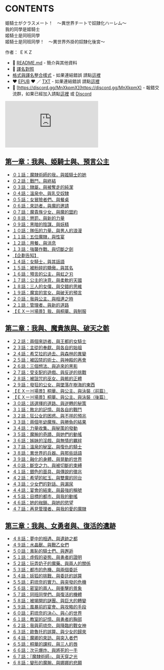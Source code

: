 # CONTENTS

姫騎士がクラスメート！　〜異世界チートで奴隷化ハーレム〜  
我的同學是姬騎士  
姬騎士是同班同學  
姬騎士是同班同學！　〜異世界外掛的奴隸化後宮〜  

作者： ＥＫＺ  



- :closed_book: [README.md](README.md) - 簡介與其他資料
- :pencil: [譯名對照](%E8%AD%AF%E5%90%8D%E5%B0%8D%E7%85%A7.md)
- [格式與譯名整合樣式](https://github.com/bluelovers/node-novel/blob/master/lib/locales/%E5%A7%AB%E9%A8%8E%E5%A3%AB%E3%81%8C%E3%82%AF%E3%83%A9%E3%82%B9%E3%83%A1%E3%83%BC%E3%83%88%EF%BC%81%E3%80%80%E3%80%9C%E7%95%B0%E4%B8%96%E7%95%8C%E3%83%81%E3%83%BC%E3%83%88%E3%81%A7%E5%A5%B4%E9%9A%B7%E5%8C%96%E3%83%8F%E3%83%BC%E3%83%AC%E3%83%A0%E3%80%9C.ts) - 如果連結錯誤 請點[這裡](https://github.com/bluelovers/node-novel/blob/master/lib/locales/)
-  :heart: [EPUB](https://gitlab.com/demonovel/epub-txt/blob/master/cm/%E6%88%91%E7%9A%84%E5%90%8C%E5%AD%B8%E6%98%AF%E5%A7%AC%E9%A8%8E%E5%A3%AB.epub) :heart:  ／ [TXT](https://gitlab.com/demonovel/epub-txt/blob/master/cm/out/%E6%88%91%E7%9A%84%E5%90%8C%E5%AD%B8%E6%98%AF%E5%A7%AC%E9%A8%8E%E5%A3%AB.out.txt) - 如果連結錯誤 請點[這裡](https://gitlab.com/demonovel/epub-txt/blob/master/cm/cm)
- :mega: [https://discord.gg/MnXkpmX](https://discord.gg/MnXkpmX) - 報錯交流群，如果已經加入請點[這裡](https://discordapp.com/channels/467794087769014273/467794088285175809) 或 [Discord](https://discordapp.com/channels/@me)


![導航目錄](https://chart.apis.google.com/chart?cht=qr&chs=150x150&chl=https://gitlab.com/novel-group/txt-source/blob/master/cm/姫騎士がクラスメート！　〜異世界チートで奴隷化ハーレム〜/導航目錄.md "導航目錄")




## [第一章：我與、姫騎士與、預言公主](00010_%E7%AC%AC%E4%B8%80%E7%AB%A0%EF%BC%9A%E6%88%91%E8%88%87%E3%80%81%E5%A7%AB%E9%A8%8E%E5%A3%AB%E8%88%87%E3%80%81%E9%A0%90%E8%A8%80%E5%85%AC%E4%B8%BB)

- [０１話：魔隸術師的我，與姬騎士的她](00010_%E7%AC%AC%E4%B8%80%E7%AB%A0%EF%BC%9A%E6%88%91%E8%88%87%E3%80%81%E5%A7%AB%E9%A8%8E%E5%A3%AB%E8%88%87%E3%80%81%E9%A0%90%E8%A8%80%E5%85%AC%E4%B8%BB/00010_%EF%BC%90%EF%BC%91%E8%A9%B1%EF%BC%9A%E9%AD%94%E9%9A%B8%E8%A1%93%E5%B8%AB%E7%9A%84%E6%88%91%EF%BC%8C%E8%88%87%E5%A7%AC%E9%A8%8E%E5%A3%AB%E7%9A%84%E5%A5%B9.txt)
- [０２話：戰鬥，與終結](00010_%E7%AC%AC%E4%B8%80%E7%AB%A0%EF%BC%9A%E6%88%91%E8%88%87%E3%80%81%E5%A7%AB%E9%A8%8E%E5%A3%AB%E8%88%87%E3%80%81%E9%A0%90%E8%A8%80%E5%85%AC%E4%B8%BB/00020_%EF%BC%90%EF%BC%92%E8%A9%B1%EF%BC%9A%E6%88%B0%E9%AC%A5%EF%BC%8C%E8%88%87%E7%B5%82%E7%B5%90.txt)
- [０３話：隸屬，與被奪走的純潔](00010_%E7%AC%AC%E4%B8%80%E7%AB%A0%EF%BC%9A%E6%88%91%E8%88%87%E3%80%81%E5%A7%AB%E9%A8%8E%E5%A3%AB%E8%88%87%E3%80%81%E9%A0%90%E8%A8%80%E5%85%AC%E4%B8%BB/00030_%EF%BC%90%EF%BC%93%E8%A9%B1%EF%BC%9A%E9%9A%B8%E5%B1%AC%EF%BC%8C%E8%88%87%E8%A2%AB%E5%A5%AA%E8%B5%B0%E7%9A%84%E7%B4%94%E6%BD%94.txt)
- [０４話：溫泉中、與乳交奴隸](00010_%E7%AC%AC%E4%B8%80%E7%AB%A0%EF%BC%9A%E6%88%91%E8%88%87%E3%80%81%E5%A7%AB%E9%A8%8E%E5%A3%AB%E8%88%87%E3%80%81%E9%A0%90%E8%A8%80%E5%85%AC%E4%B8%BB/00040_%EF%BC%90%EF%BC%94%E8%A9%B1%EF%BC%9A%E6%BA%AB%E6%B3%89%E4%B8%AD%E3%80%81%E8%88%87%E4%B9%B3%E4%BA%A4%E5%A5%B4%E9%9A%B8.txt)
- [０５話：女冒險者們、與餐桌](00010_%E7%AC%AC%E4%B8%80%E7%AB%A0%EF%BC%9A%E6%88%91%E8%88%87%E3%80%81%E5%A7%AB%E9%A8%8E%E5%A3%AB%E8%88%87%E3%80%81%E9%A0%90%E8%A8%80%E5%85%AC%E4%B8%BB/00050_%EF%BC%90%EF%BC%95%E8%A9%B1%EF%BC%9A%E5%A5%B3%E5%86%92%E9%9A%AA%E8%80%85%E5%80%91%E3%80%81%E8%88%87%E9%A4%90%E6%A1%8C.txt)
- [０６話：來訪者，與魔的邀請](00010_%E7%AC%AC%E4%B8%80%E7%AB%A0%EF%BC%9A%E6%88%91%E8%88%87%E3%80%81%E5%A7%AB%E9%A8%8E%E5%A3%AB%E8%88%87%E3%80%81%E9%A0%90%E8%A8%80%E5%85%AC%E4%B8%BB/00060_%EF%BC%90%EF%BC%96%E8%A9%B1%EF%BC%9A%E4%BE%86%E8%A8%AA%E8%80%85%EF%BC%8C%E8%88%87%E9%AD%94%E7%9A%84%E9%82%80%E8%AB%8B.txt)
- [０７話：魔貴族少女、與魔的盟約](00010_%E7%AC%AC%E4%B8%80%E7%AB%A0%EF%BC%9A%E6%88%91%E8%88%87%E3%80%81%E5%A7%AB%E9%A8%8E%E5%A3%AB%E8%88%87%E3%80%81%E9%A0%90%E8%A8%80%E5%85%AC%E4%B8%BB/00070_%EF%BC%90%EF%BC%97%E8%A9%B1%EF%BC%9A%E9%AD%94%E8%B2%B4%E6%97%8F%E5%B0%91%E5%A5%B3%E3%80%81%E8%88%87%E9%AD%94%E7%9A%84%E7%9B%9F%E7%B4%84.txt)
- [０８話：懲罰，與新的力量](00010_%E7%AC%AC%E4%B8%80%E7%AB%A0%EF%BC%9A%E6%88%91%E8%88%87%E3%80%81%E5%A7%AB%E9%A8%8E%E5%A3%AB%E8%88%87%E3%80%81%E9%A0%90%E8%A8%80%E5%85%AC%E4%B8%BB/00080_%EF%BC%90%EF%BC%98%E8%A9%B1%EF%BC%9A%E6%87%B2%E7%BD%B0%EF%BC%8C%E8%88%87%E6%96%B0%E7%9A%84%E5%8A%9B%E9%87%8F.txt)
- [０９話：黑暗的陰謀、與妖精](00010_%E7%AC%AC%E4%B8%80%E7%AB%A0%EF%BC%9A%E6%88%91%E8%88%87%E3%80%81%E5%A7%AB%E9%A8%8E%E5%A3%AB%E8%88%87%E3%80%81%E9%A0%90%E8%A8%80%E5%85%AC%E4%B8%BB/00090_%EF%BC%90%EF%BC%99%E8%A9%B1%EF%BC%9A%E9%BB%91%E6%9A%97%E7%9A%84%E9%99%B0%E8%AC%80%E3%80%81%E8%88%87%E5%A6%96%E7%B2%BE.txt)
- [１０話：隊伍的力量、與男人的浪漫](00010_%E7%AC%AC%E4%B8%80%E7%AB%A0%EF%BC%9A%E6%88%91%E8%88%87%E3%80%81%E5%A7%AB%E9%A8%8E%E5%A3%AB%E8%88%87%E3%80%81%E9%A0%90%E8%A8%80%E5%85%AC%E4%B8%BB/00100_%EF%BC%91%EF%BC%90%E8%A9%B1%EF%BC%9A%E9%9A%8A%E4%BC%8D%E7%9A%84%E5%8A%9B%E9%87%8F%E3%80%81%E8%88%87%E7%94%B7%E4%BA%BA%E7%9A%84%E6%B5%AA%E6%BC%AB.txt)
- [１１話：五位魔隸，與性宴](00010_%E7%AC%AC%E4%B8%80%E7%AB%A0%EF%BC%9A%E6%88%91%E8%88%87%E3%80%81%E5%A7%AB%E9%A8%8E%E5%A3%AB%E8%88%87%E3%80%81%E9%A0%90%E8%A8%80%E5%85%AC%E4%B8%BB/00110_%EF%BC%91%EF%BC%91%E8%A9%B1%EF%BC%9A%E4%BA%94%E4%BD%8D%E9%AD%94%E9%9A%B8%EF%BC%8C%E8%88%87%E6%80%A7%E5%AE%B4.txt)
- [１２話：用餐、與消息](00010_%E7%AC%AC%E4%B8%80%E7%AB%A0%EF%BC%9A%E6%88%91%E8%88%87%E3%80%81%E5%A7%AB%E9%A8%8E%E5%A3%AB%E8%88%87%E3%80%81%E9%A0%90%E8%A8%80%E5%85%AC%E4%B8%BB/00120_%EF%BC%91%EF%BC%92%E8%A9%B1%EF%BC%9A%E7%94%A8%E9%A4%90%E3%80%81%E8%88%87%E6%B6%88%E6%81%AF.txt)
- [１３話：強襲作戰、與切斷之劍](00010_%E7%AC%AC%E4%B8%80%E7%AB%A0%EF%BC%9A%E6%88%91%E8%88%87%E3%80%81%E5%A7%AB%E9%A8%8E%E5%A3%AB%E8%88%87%E3%80%81%E9%A0%90%E8%A8%80%E5%85%AC%E4%B8%BB/00130_%EF%BC%91%EF%BC%93%E8%A9%B1%EF%BC%9A%E5%BC%B7%E8%A5%B2%E4%BD%9C%E6%88%B0%E3%80%81%E8%88%87%E5%88%87%E6%96%B7%E4%B9%8B%E5%8A%8D.txt)
- [【企劃告知】](00010_%E7%AC%AC%E4%B8%80%E7%AB%A0%EF%BC%9A%E6%88%91%E8%88%87%E3%80%81%E5%A7%AB%E9%A8%8E%E5%A3%AB%E8%88%87%E3%80%81%E9%A0%90%E8%A8%80%E5%85%AC%E4%B8%BB/00140_%E3%80%90%E4%BC%81%E5%8A%83%E5%91%8A%E7%9F%A5%E3%80%91.txt)
- [１４話：女騎士，與其話語](00010_%E7%AC%AC%E4%B8%80%E7%AB%A0%EF%BC%9A%E6%88%91%E8%88%87%E3%80%81%E5%A7%AB%E9%A8%8E%E5%A3%AB%E8%88%87%E3%80%81%E9%A0%90%E8%A8%80%E5%85%AC%E4%B8%BB/00150_%EF%BC%91%EF%BC%94%E8%A9%B1%EF%BC%9A%E5%A5%B3%E9%A8%8E%E5%A3%AB%EF%BC%8C%E8%88%87%E5%85%B6%E8%A9%B1%E8%AA%9E.txt)
- [１５話：被粉碎的驕傲，與其名](00010_%E7%AC%AC%E4%B8%80%E7%AB%A0%EF%BC%9A%E6%88%91%E8%88%87%E3%80%81%E5%A7%AB%E9%A8%8E%E5%A3%AB%E8%88%87%E3%80%81%E9%A0%90%E8%A8%80%E5%85%AC%E4%B8%BB/00160_%EF%BC%91%EF%BC%95%E8%A9%B1%EF%BC%9A%E8%A2%AB%E7%B2%89%E7%A2%8E%E7%9A%84%E9%A9%95%E5%82%B2%EF%BC%8C%E8%88%87%E5%85%B6%E5%90%8D.txt)
- [１６話：預言的公主，與虹之刃](00010_%E7%AC%AC%E4%B8%80%E7%AB%A0%EF%BC%9A%E6%88%91%E8%88%87%E3%80%81%E5%A7%AB%E9%A8%8E%E5%A3%AB%E8%88%87%E3%80%81%E9%A0%90%E8%A8%80%E5%85%AC%E4%B8%BB/00170_%EF%BC%91%EF%BC%96%E8%A9%B1%EF%BC%9A%E9%A0%90%E8%A8%80%E7%9A%84%E5%85%AC%E4%B8%BB%EF%BC%8C%E8%88%87%E8%99%B9%E4%B9%8B%E5%88%83.txt)
- [１７話：公主的決意，與柔軟的天國](00010_%E7%AC%AC%E4%B8%80%E7%AB%A0%EF%BC%9A%E6%88%91%E8%88%87%E3%80%81%E5%A7%AB%E9%A8%8E%E5%A3%AB%E8%88%87%E3%80%81%E9%A0%90%E8%A8%80%E5%85%AC%E4%B8%BB/00180_%EF%BC%91%EF%BC%97%E8%A9%B1%EF%BC%9A%E5%85%AC%E4%B8%BB%E7%9A%84%E6%B1%BA%E6%84%8F%EF%BC%8C%E8%88%87%E6%9F%94%E8%BB%9F%E7%9A%84%E5%A4%A9%E5%9C%8B.txt)
- [１８話：三人的女僕、與交錯的思維](00010_%E7%AC%AC%E4%B8%80%E7%AB%A0%EF%BC%9A%E6%88%91%E8%88%87%E3%80%81%E5%A7%AB%E9%A8%8E%E5%A3%AB%E8%88%87%E3%80%81%E9%A0%90%E8%A8%80%E5%85%AC%E4%B8%BB/00190_%EF%BC%91%EF%BC%98%E8%A9%B1%EF%BC%9A%E4%B8%89%E4%BA%BA%E7%9A%84%E5%A5%B3%E5%83%95%E3%80%81%E8%88%87%E4%BA%A4%E9%8C%AF%E7%9A%84%E6%80%9D%E7%B6%AD.txt)
- [１９話：魔宮的宮女、與破天的預言](00010_%E7%AC%AC%E4%B8%80%E7%AB%A0%EF%BC%9A%E6%88%91%E8%88%87%E3%80%81%E5%A7%AB%E9%A8%8E%E5%A3%AB%E8%88%87%E3%80%81%E9%A0%90%E8%A8%80%E5%85%AC%E4%B8%BB/00200_%EF%BC%91%EF%BC%99%E8%A9%B1%EF%BC%9A%E9%AD%94%E5%AE%AE%E7%9A%84%E5%AE%AE%E5%A5%B3%E3%80%81%E8%88%87%E7%A0%B4%E5%A4%A9%E7%9A%84%E9%A0%90%E8%A8%80.txt)
- [２０話：我與公主、與相連之時](00010_%E7%AC%AC%E4%B8%80%E7%AB%A0%EF%BC%9A%E6%88%91%E8%88%87%E3%80%81%E5%A7%AB%E9%A8%8E%E5%A3%AB%E8%88%87%E3%80%81%E9%A0%90%E8%A8%80%E5%85%AC%E4%B8%BB/00210_%EF%BC%92%EF%BC%90%E8%A9%B1%EF%BC%9A%E6%88%91%E8%88%87%E5%85%AC%E4%B8%BB%E3%80%81%E8%88%87%E7%9B%B8%E9%80%A3%E4%B9%8B%E6%99%82.txt)
- [２１話：管理者、與新的道路](00010_%E7%AC%AC%E4%B8%80%E7%AB%A0%EF%BC%9A%E6%88%91%E8%88%87%E3%80%81%E5%A7%AB%E9%A8%8E%E5%A3%AB%E8%88%87%E3%80%81%E9%A0%90%E8%A8%80%E5%85%AC%E4%B8%BB/00220_%EF%BC%92%EF%BC%91%E8%A9%B1%EF%BC%9A%E7%AE%A1%E7%90%86%E8%80%85%E3%80%81%E8%88%87%E6%96%B0%E7%9A%84%E9%81%93%E8%B7%AF.txt)
- [【ＥＸーＨ場景】我、與桐華、與制服](00010_%E7%AC%AC%E4%B8%80%E7%AB%A0%EF%BC%9A%E6%88%91%E8%88%87%E3%80%81%E5%A7%AB%E9%A8%8E%E5%A3%AB%E8%88%87%E3%80%81%E9%A0%90%E8%A8%80%E5%85%AC%E4%B8%BB/00230_%E3%80%90%EF%BC%A5%EF%BC%B8%E3%83%BC%EF%BC%A8%E5%A0%B4%E6%99%AF%E3%80%91%E6%88%91%E3%80%81%E8%88%87%E6%A1%90%E8%8F%AF%E3%80%81%E8%88%87%E5%88%B6%E6%9C%8D.txt)


## [第二章：我與、魔貴族與、破天之骸](00020_%E7%AC%AC%E4%BA%8C%E7%AB%A0%EF%BC%9A%E6%88%91%E8%88%87%E3%80%81%E9%AD%94%E8%B2%B4%E6%97%8F%E8%88%87%E3%80%81%E7%A0%B4%E5%A4%A9%E4%B9%8B%E9%AA%B8)

- [２２話：兩個來訪者、與王都的女騎士](00020_%E7%AC%AC%E4%BA%8C%E7%AB%A0%EF%BC%9A%E6%88%91%E8%88%87%E3%80%81%E9%AD%94%E8%B2%B4%E6%97%8F%E8%88%87%E3%80%81%E7%A0%B4%E5%A4%A9%E4%B9%8B%E9%AA%B8/00240_%EF%BC%92%EF%BC%92%E8%A9%B1%EF%BC%9A%E5%85%A9%E5%80%8B%E4%BE%86%E8%A8%AA%E8%80%85%E3%80%81%E8%88%87%E7%8E%8B%E9%83%BD%E7%9A%84%E5%A5%B3%E9%A8%8E%E5%A3%AB.txt)
- [２３話：主從的奉獻、與各自的始祖](00020_%E7%AC%AC%E4%BA%8C%E7%AB%A0%EF%BC%9A%E6%88%91%E8%88%87%E3%80%81%E9%AD%94%E8%B2%B4%E6%97%8F%E8%88%87%E3%80%81%E7%A0%B4%E5%A4%A9%E4%B9%8B%E9%AA%B8/00250_%EF%BC%92%EF%BC%93%E8%A9%B1%EF%BC%9A%E4%B8%BB%E5%BE%9E%E7%9A%84%E5%A5%89%E7%8D%BB%E3%80%81%E8%88%87%E5%90%84%E8%87%AA%E7%9A%84%E5%A7%8B%E7%A5%96.txt)
- [２４話：希艾拉的過去、與森林的異變](00020_%E7%AC%AC%E4%BA%8C%E7%AB%A0%EF%BC%9A%E6%88%91%E8%88%87%E3%80%81%E9%AD%94%E8%B2%B4%E6%97%8F%E8%88%87%E3%80%81%E7%A0%B4%E5%A4%A9%E4%B9%8B%E9%AA%B8/00260_%EF%BC%92%EF%BC%94%E8%A9%B1%EF%BC%9A%E5%B8%8C%E8%89%BE%E6%8B%89%E7%9A%84%E9%81%8E%E5%8E%BB%E3%80%81%E8%88%87%E6%A3%AE%E6%9E%97%E7%9A%84%E7%95%B0%E8%AE%8A.txt)
- [２５話：被囚禁的術士、與神殿的再會](00020_%E7%AC%AC%E4%BA%8C%E7%AB%A0%EF%BC%9A%E6%88%91%E8%88%87%E3%80%81%E9%AD%94%E8%B2%B4%E6%97%8F%E8%88%87%E3%80%81%E7%A0%B4%E5%A4%A9%E4%B9%8B%E9%AA%B8/00270_%EF%BC%92%EF%BC%95%E8%A9%B1%EF%BC%9A%E8%A2%AB%E5%9B%9A%E7%A6%81%E7%9A%84%E8%A1%93%E5%A3%AB%E3%80%81%E8%88%87%E7%A5%9E%E6%AE%BF%E7%9A%84%E5%86%8D%E6%9C%83.txt)
- [２６話：三個想法、與追來的黑影](00020_%E7%AC%AC%E4%BA%8C%E7%AB%A0%EF%BC%9A%E6%88%91%E8%88%87%E3%80%81%E9%AD%94%E8%B2%B4%E6%97%8F%E8%88%87%E3%80%81%E7%A0%B4%E5%A4%A9%E4%B9%8B%E9%AA%B8/00280_%EF%BC%92%EF%BC%96%E8%A9%B1%EF%BC%9A%E4%B8%89%E5%80%8B%E6%83%B3%E6%B3%95%E3%80%81%E8%88%87%E8%BF%BD%E4%BE%86%E7%9A%84%E9%BB%91%E5%BD%B1.txt)
- [２７話：受支配的遊戲、與反逆的挑戰](00020_%E7%AC%AC%E4%BA%8C%E7%AB%A0%EF%BC%9A%E6%88%91%E8%88%87%E3%80%81%E9%AD%94%E8%B2%B4%E6%97%8F%E8%88%87%E3%80%81%E7%A0%B4%E5%A4%A9%E4%B9%8B%E9%AA%B8/00290_%EF%BC%92%EF%BC%97%E8%A9%B1%EF%BC%9A%E5%8F%97%E6%94%AF%E9%85%8D%E7%9A%84%E9%81%8A%E6%88%B2%E3%80%81%E8%88%87%E5%8F%8D%E9%80%86%E7%9A%84%E6%8C%91%E6%88%B0.txt)
- [２８話：被詛咒的巫女、與骸的正體](00020_%E7%AC%AC%E4%BA%8C%E7%AB%A0%EF%BC%9A%E6%88%91%E8%88%87%E3%80%81%E9%AD%94%E8%B2%B4%E6%97%8F%E8%88%87%E3%80%81%E7%A0%B4%E5%A4%A9%E4%B9%8B%E9%AA%B8/00300_%EF%BC%92%EF%BC%98%E8%A9%B1%EF%BC%9A%E8%A2%AB%E8%A9%9B%E5%92%92%E7%9A%84%E5%B7%AB%E5%A5%B3%E3%80%81%E8%88%87%E9%AA%B8%E7%9A%84%E6%AD%A3%E9%AB%94.txt)
- [２９話：發狂的公女、與墜落在樹海的東西](00020_%E7%AC%AC%E4%BA%8C%E7%AB%A0%EF%BC%9A%E6%88%91%E8%88%87%E3%80%81%E9%AD%94%E8%B2%B4%E6%97%8F%E8%88%87%E3%80%81%E7%A0%B4%E5%A4%A9%E4%B9%8B%E9%AA%B8/00310_%EF%BC%92%EF%BC%99%E8%A9%B1%EF%BC%9A%E7%99%BC%E7%8B%82%E7%9A%84%E5%85%AC%E5%A5%B3%E3%80%81%E8%88%87%E5%A2%9C%E8%90%BD%E5%9C%A8%E6%A8%B9%E6%B5%B7%E7%9A%84%E6%9D%B1%E8%A5%BF.txt)
- [【ＥＸーＨ場景】桐華、與公主、與泳裝（前篇）](00020_%E7%AC%AC%E4%BA%8C%E7%AB%A0%EF%BC%9A%E6%88%91%E8%88%87%E3%80%81%E9%AD%94%E8%B2%B4%E6%97%8F%E8%88%87%E3%80%81%E7%A0%B4%E5%A4%A9%E4%B9%8B%E9%AA%B8/00320_%E3%80%90%EF%BC%A5%EF%BC%B8%E3%83%BC%EF%BC%A8%E5%A0%B4%E6%99%AF%E3%80%91%E6%A1%90%E8%8F%AF%E3%80%81%E8%88%87%E5%85%AC%E4%B8%BB%E3%80%81%E8%88%87%E6%B3%B3%E8%A3%9D%EF%BC%88%E5%89%8D%E7%AF%87%EF%BC%89.txt)
- [【ＥＸーＨ場景】桐華、與公主、與泳裝（後篇）](00020_%E7%AC%AC%E4%BA%8C%E7%AB%A0%EF%BC%9A%E6%88%91%E8%88%87%E3%80%81%E9%AD%94%E8%B2%B4%E6%97%8F%E8%88%87%E3%80%81%E7%A0%B4%E5%A4%A9%E4%B9%8B%E9%AA%B8/00330_%E3%80%90%EF%BC%A5%EF%BC%B8%E3%83%BC%EF%BC%A8%E5%A0%B4%E6%99%AF%E3%80%91%E6%A1%90%E8%8F%AF%E3%80%81%E8%88%87%E5%85%AC%E4%B8%BB%E3%80%81%E8%88%87%E6%B3%B3%E8%A3%9D%EF%BC%88%E5%BE%8C%E7%AF%87%EF%BC%89.txt)
- [３０話：該選擇的道路、與逆轉的秘策](00020_%E7%AC%AC%E4%BA%8C%E7%AB%A0%EF%BC%9A%E6%88%91%E8%88%87%E3%80%81%E9%AD%94%E8%B2%B4%E6%97%8F%E8%88%87%E3%80%81%E7%A0%B4%E5%A4%A9%E4%B9%8B%E9%AA%B8/00340_%EF%BC%93%EF%BC%90%E8%A9%B1%EF%BC%9A%E8%A9%B2%E9%81%B8%E6%93%87%E7%9A%84%E9%81%93%E8%B7%AF%E3%80%81%E8%88%87%E9%80%86%E8%BD%89%E7%9A%84%E7%A7%98%E7%AD%96.txt)
- [３１話：敗北的記憶、與各自的戰鬥](00020_%E7%AC%AC%E4%BA%8C%E7%AB%A0%EF%BC%9A%E6%88%91%E8%88%87%E3%80%81%E9%AD%94%E8%B2%B4%E6%97%8F%E8%88%87%E3%80%81%E7%A0%B4%E5%A4%A9%E4%B9%8B%E9%AA%B8/00350_%EF%BC%93%EF%BC%91%E8%A9%B1%EF%BC%9A%E6%95%97%E5%8C%97%E7%9A%84%E8%A8%98%E6%86%B6%E3%80%81%E8%88%87%E5%90%84%E8%87%AA%E7%9A%84%E6%88%B0%E9%AC%A5.txt)
- [３２話：狂公女的困惑、與不祥的預兆](00020_%E7%AC%AC%E4%BA%8C%E7%AB%A0%EF%BC%9A%E6%88%91%E8%88%87%E3%80%81%E9%AD%94%E8%B2%B4%E6%97%8F%E8%88%87%E3%80%81%E7%A0%B4%E5%A4%A9%E4%B9%8B%E9%AA%B8/00360_%EF%BC%93%EF%BC%92%E8%A9%B1%EF%BC%9A%E7%8B%82%E5%85%AC%E5%A5%B3%E7%9A%84%E5%9B%B0%E6%83%91%E3%80%81%E8%88%87%E4%B8%8D%E7%A5%A5%E7%9A%84%E9%A0%90%E5%85%86.txt)
- [３３話：兩個年幼魔族、與勝負的結果](00020_%E7%AC%AC%E4%BA%8C%E7%AB%A0%EF%BC%9A%E6%88%91%E8%88%87%E3%80%81%E9%AD%94%E8%B2%B4%E6%97%8F%E8%88%87%E3%80%81%E7%A0%B4%E5%A4%A9%E4%B9%8B%E9%AA%B8/00370_%EF%BC%93%EF%BC%93%E8%A9%B1%EF%BC%9A%E5%85%A9%E5%80%8B%E5%B9%B4%E5%B9%BC%E9%AD%94%E6%97%8F%E3%80%81%E8%88%87%E5%8B%9D%E8%B2%A0%E7%9A%84%E7%B5%90%E6%9E%9C.txt)
- [３４話：力量收集、與秘策的發動](00020_%E7%AC%AC%E4%BA%8C%E7%AB%A0%EF%BC%9A%E6%88%91%E8%88%87%E3%80%81%E9%AD%94%E8%B2%B4%E6%97%8F%E8%88%87%E3%80%81%E7%A0%B4%E5%A4%A9%E4%B9%8B%E9%AA%B8/00380_%EF%BC%93%EF%BC%94%E8%A9%B1%EF%BC%9A%E5%8A%9B%E9%87%8F%E6%94%B6%E9%9B%86%E3%80%81%E8%88%87%E7%A7%98%E7%AD%96%E7%9A%84%E7%99%BC%E5%8B%95.txt)
- [３５話：魔腕的奇蹟、與她們的動搖](00020_%E7%AC%AC%E4%BA%8C%E7%AB%A0%EF%BC%9A%E6%88%91%E8%88%87%E3%80%81%E9%AD%94%E8%B2%B4%E6%97%8F%E8%88%87%E3%80%81%E7%A0%B4%E5%A4%A9%E4%B9%8B%E9%AA%B8/00390_%EF%BC%93%EF%BC%95%E8%A9%B1%EF%BC%9A%E9%AD%94%E8%85%95%E7%9A%84%E5%A5%87%E8%B9%9F%E3%80%81%E8%88%87%E5%A5%B9%E5%80%91%E7%9A%84%E5%8B%95%E6%90%96.txt)
- [３６話：姊妹的淫戲、與無情的羈絆](00020_%E7%AC%AC%E4%BA%8C%E7%AB%A0%EF%BC%9A%E6%88%91%E8%88%87%E3%80%81%E9%AD%94%E8%B2%B4%E6%97%8F%E8%88%87%E3%80%81%E7%A0%B4%E5%A4%A9%E4%B9%8B%E9%AA%B8/00400_%EF%BC%93%EF%BC%96%E8%A9%B1%EF%BC%9A%E5%A7%8A%E5%A6%B9%E7%9A%84%E6%B7%AB%E6%88%B2%E3%80%81%E8%88%87%E7%84%A1%E6%83%85%E7%9A%84%E7%BE%88%E7%B5%86.txt)
- [３７話：溫泉的秘室、與復仇的騎士](00020_%E7%AC%AC%E4%BA%8C%E7%AB%A0%EF%BC%9A%E6%88%91%E8%88%87%E3%80%81%E9%AD%94%E8%B2%B4%E6%97%8F%E8%88%87%E3%80%81%E7%A0%B4%E5%A4%A9%E4%B9%8B%E9%AA%B8/00410_%EF%BC%93%EF%BC%97%E8%A9%B1%EF%BC%9A%E6%BA%AB%E6%B3%89%E7%9A%84%E7%A7%98%E5%AE%A4%E3%80%81%E8%88%87%E5%BE%A9%E4%BB%87%E7%9A%84%E9%A8%8E%E5%A3%AB.txt)
- [３８話：異世界的兵器、與那些話語](00020_%E7%AC%AC%E4%BA%8C%E7%AB%A0%EF%BC%9A%E6%88%91%E8%88%87%E3%80%81%E9%AD%94%E8%B2%B4%E6%97%8F%E8%88%87%E3%80%81%E7%A0%B4%E5%A4%A9%E4%B9%8B%E9%AA%B8/00420_%EF%BC%93%EF%BC%98%E8%A9%B1%EF%BC%9A%E7%95%B0%E4%B8%96%E7%95%8C%E7%9A%84%E5%85%B5%E5%99%A8%E3%80%81%E8%88%87%E9%82%A3%E4%BA%9B%E8%A9%B1%E8%AA%9E.txt)
- [３９話：融化的身體、與晃動的世界](00020_%E7%AC%AC%E4%BA%8C%E7%AB%A0%EF%BC%9A%E6%88%91%E8%88%87%E3%80%81%E9%AD%94%E8%B2%B4%E6%97%8F%E8%88%87%E3%80%81%E7%A0%B4%E5%A4%A9%E4%B9%8B%E9%AA%B8/00430_%EF%BC%93%EF%BC%99%E8%A9%B1%EF%BC%9A%E8%9E%8D%E5%8C%96%E7%9A%84%E8%BA%AB%E9%AB%94%E3%80%81%E8%88%87%E6%99%83%E5%8B%95%E7%9A%84%E4%B8%96%E7%95%8C.txt)
- [４０話：斷空之力、與被切斷的束縛](00020_%E7%AC%AC%E4%BA%8C%E7%AB%A0%EF%BC%9A%E6%88%91%E8%88%87%E3%80%81%E9%AD%94%E8%B2%B4%E6%97%8F%E8%88%87%E3%80%81%E7%A0%B4%E5%A4%A9%E4%B9%8B%E9%AA%B8/00440_%EF%BC%94%EF%BC%90%E8%A9%B1%EF%BC%9A%E6%96%B7%E7%A9%BA%E4%B9%8B%E5%8A%9B%E3%80%81%E8%88%87%E8%A2%AB%E5%88%87%E6%96%B7%E7%9A%84%E6%9D%9F%E7%B8%9B.txt)
- [４１話：銀色的面具、與傳說的徵兆](00020_%E7%AC%AC%E4%BA%8C%E7%AB%A0%EF%BC%9A%E6%88%91%E8%88%87%E3%80%81%E9%AD%94%E8%B2%B4%E6%97%8F%E8%88%87%E3%80%81%E7%A0%B4%E5%A4%A9%E4%B9%8B%E9%AA%B8/00450_%EF%BC%94%EF%BC%91%E8%A9%B1%EF%BC%9A%E9%8A%80%E8%89%B2%E7%9A%84%E9%9D%A2%E5%85%B7%E3%80%81%E8%88%87%E5%82%B3%E8%AA%AA%E7%9A%84%E5%BE%B5%E5%85%86.txt)
- [４２話：希望的紅玉、與雙魔的同台](00020_%E7%AC%AC%E4%BA%8C%E7%AB%A0%EF%BC%9A%E6%88%91%E8%88%87%E3%80%81%E9%AD%94%E8%B2%B4%E6%97%8F%E8%88%87%E3%80%81%E7%A0%B4%E5%A4%A9%E4%B9%8B%E9%AA%B8/00460_%EF%BC%94%EF%BC%92%E8%A9%B1%EF%BC%9A%E5%B8%8C%E6%9C%9B%E7%9A%84%E7%B4%85%E7%8E%89%E3%80%81%E8%88%87%E9%9B%99%E9%AD%94%E7%9A%84%E5%90%8C%E5%8F%B0.txt)
- [４３話：少女們的對話、與漏尿](00020_%E7%AC%AC%E4%BA%8C%E7%AB%A0%EF%BC%9A%E6%88%91%E8%88%87%E3%80%81%E9%AD%94%E8%B2%B4%E6%97%8F%E8%88%87%E3%80%81%E7%A0%B4%E5%A4%A9%E4%B9%8B%E9%AA%B8/00470_%EF%BC%94%EF%BC%93%E8%A9%B1%EF%BC%9A%E5%B0%91%E5%A5%B3%E5%80%91%E7%9A%84%E5%B0%8D%E8%A9%B1%E3%80%81%E8%88%87%E6%BC%8F%E5%B0%BF.txt)
- [４４話：宴會的結束、與最強的稱號](00020_%E7%AC%AC%E4%BA%8C%E7%AB%A0%EF%BC%9A%E6%88%91%E8%88%87%E3%80%81%E9%AD%94%E8%B2%B4%E6%97%8F%E8%88%87%E3%80%81%E7%A0%B4%E5%A4%A9%E4%B9%8B%E9%AA%B8/00480_%EF%BC%94%EF%BC%94%E8%A9%B1%EF%BC%9A%E5%AE%B4%E6%9C%83%E7%9A%84%E7%B5%90%E6%9D%9F%E3%80%81%E8%88%87%E6%9C%80%E5%BC%B7%E7%9A%84%E7%A8%B1%E8%99%9F.txt)
- [４５話：目標的都市、與我的動搖](00020_%E7%AC%AC%E4%BA%8C%E7%AB%A0%EF%BC%9A%E6%88%91%E8%88%87%E3%80%81%E9%AD%94%E8%B2%B4%E6%97%8F%E8%88%87%E3%80%81%E7%A0%B4%E5%A4%A9%E4%B9%8B%E9%AA%B8/00490_%EF%BC%94%EF%BC%95%E8%A9%B1%EF%BC%9A%E7%9B%AE%E6%A8%99%E7%9A%84%E9%83%BD%E5%B8%82%E3%80%81%E8%88%87%E6%88%91%E7%9A%84%E5%8B%95%E6%90%96.txt)
- [４６話：她的枷鎖、與她的慾望](00020_%E7%AC%AC%E4%BA%8C%E7%AB%A0%EF%BC%9A%E6%88%91%E8%88%87%E3%80%81%E9%AD%94%E8%B2%B4%E6%97%8F%E8%88%87%E3%80%81%E7%A0%B4%E5%A4%A9%E4%B9%8B%E9%AA%B8/00500_%EF%BC%94%EF%BC%96%E8%A9%B1%EF%BC%9A%E5%A5%B9%E7%9A%84%E6%9E%B7%E9%8E%96%E3%80%81%E8%88%87%E5%A5%B9%E7%9A%84%E6%85%BE%E6%9C%9B.txt)
- [４７話：再見管理者、與我的愛的魔隸](00020_%E7%AC%AC%E4%BA%8C%E7%AB%A0%EF%BC%9A%E6%88%91%E8%88%87%E3%80%81%E9%AD%94%E8%B2%B4%E6%97%8F%E8%88%87%E3%80%81%E7%A0%B4%E5%A4%A9%E4%B9%8B%E9%AA%B8/00510_%EF%BC%94%EF%BC%97%E8%A9%B1%EF%BC%9A%E5%86%8D%E8%A6%8B%E7%AE%A1%E7%90%86%E8%80%85%E3%80%81%E8%88%87%E6%88%91%E7%9A%84%E6%84%9B%E7%9A%84%E9%AD%94%E9%9A%B8.txt)


## [第三章：我與、女勇者與、復活的遺跡](00040_%E7%AC%AC%E4%B8%89%E7%AB%A0%EF%BC%9A%E6%88%91%E8%88%87%E3%80%81%E5%A5%B3%E5%8B%87%E8%80%85%E8%88%87%E3%80%81%E5%BE%A9%E6%B4%BB%E7%9A%84%E9%81%BA%E8%B7%A1)

- [４８話：夢中的相遇、與遺跡之都](00040_%E7%AC%AC%E4%B8%89%E7%AB%A0%EF%BC%9A%E6%88%91%E8%88%87%E3%80%81%E5%A5%B3%E5%8B%87%E8%80%85%E8%88%87%E3%80%81%E5%BE%A9%E6%B4%BB%E7%9A%84%E9%81%BA%E8%B7%A1/00530_%EF%BC%94%EF%BC%98%E8%A9%B1%EF%BC%9A%E5%A4%A2%E4%B8%AD%E7%9A%84%E7%9B%B8%E9%81%87%E3%80%81%E8%88%87%E9%81%BA%E8%B7%A1%E4%B9%8B%E9%83%BD.txt)
- [４９話：水晶獸、與戰乙女們](00040_%E7%AC%AC%E4%B8%89%E7%AB%A0%EF%BC%9A%E6%88%91%E8%88%87%E3%80%81%E5%A5%B3%E5%8B%87%E8%80%85%E8%88%87%E3%80%81%E5%BE%A9%E6%B4%BB%E7%9A%84%E9%81%BA%E8%B7%A1/00540_%EF%BC%94%EF%BC%99%E8%A9%B1%EF%BC%9A%E6%B0%B4%E6%99%B6%E7%8D%B8%E3%80%81%E8%88%87%E6%88%B0%E4%B9%99%E5%A5%B3%E5%80%91.txt)
- [５０話：羞恥的騎士們、與邂逅](00040_%E7%AC%AC%E4%B8%89%E7%AB%A0%EF%BC%9A%E6%88%91%E8%88%87%E3%80%81%E5%A5%B3%E5%8B%87%E8%80%85%E8%88%87%E3%80%81%E5%BE%A9%E6%B4%BB%E7%9A%84%E9%81%BA%E8%B7%A1/00550_%EF%BC%95%EF%BC%90%E8%A9%B1%EF%BC%9A%E7%BE%9E%E6%81%A5%E7%9A%84%E9%A8%8E%E5%A3%AB%E5%80%91%E3%80%81%E8%88%87%E9%82%82%E9%80%85.txt)
- [５１話：虛假的姿態、與勇者的證明](00040_%E7%AC%AC%E4%B8%89%E7%AB%A0%EF%BC%9A%E6%88%91%E8%88%87%E3%80%81%E5%A5%B3%E5%8B%87%E8%80%85%E8%88%87%E3%80%81%E5%BE%A9%E6%B4%BB%E7%9A%84%E9%81%BA%E8%B7%A1/00560_%EF%BC%95%EF%BC%91%E8%A9%B1%EF%BC%9A%E8%99%9B%E5%81%87%E7%9A%84%E5%A7%BF%E6%85%8B%E3%80%81%E8%88%87%E5%8B%87%E8%80%85%E7%9A%84%E8%AD%89%E6%98%8E.txt)
- [５２話：玩弄奶子的魔藥、與兩人的關係](00040_%E7%AC%AC%E4%B8%89%E7%AB%A0%EF%BC%9A%E6%88%91%E8%88%87%E3%80%81%E5%A5%B3%E5%8B%87%E8%80%85%E8%88%87%E3%80%81%E5%BE%A9%E6%B4%BB%E7%9A%84%E9%81%BA%E8%B7%A1/00570_%EF%BC%95%EF%BC%92%E8%A9%B1%EF%BC%9A%E7%8E%A9%E5%BC%84%E5%A5%B6%E5%AD%90%E7%9A%84%E9%AD%94%E8%97%A5%E3%80%81%E8%88%87%E5%85%A9%E4%BA%BA%E7%9A%84%E9%97%9C%E4%BF%82.txt)
- [５３話：都市的危機、與兩個委託](00040_%E7%AC%AC%E4%B8%89%E7%AB%A0%EF%BC%9A%E6%88%91%E8%88%87%E3%80%81%E5%A5%B3%E5%8B%87%E8%80%85%E8%88%87%E3%80%81%E5%BE%A9%E6%B4%BB%E7%9A%84%E9%81%BA%E8%B7%A1/00580_%EF%BC%95%EF%BC%93%E8%A9%B1%EF%BC%9A%E9%83%BD%E5%B8%82%E7%9A%84%E5%8D%B1%E6%A9%9F%E3%80%81%E8%88%87%E5%85%A9%E5%80%8B%E5%A7%94%E8%A8%97.txt)
- [５４話：妖狐的挑戰、與委託的誤算](00040_%E7%AC%AC%E4%B8%89%E7%AB%A0%EF%BC%9A%E6%88%91%E8%88%87%E3%80%81%E5%A5%B3%E5%8B%87%E8%80%85%E8%88%87%E3%80%81%E5%BE%A9%E6%B4%BB%E7%9A%84%E9%81%BA%E8%B7%A1/00590_%EF%BC%95%EF%BC%94%E8%A9%B1%EF%BC%9A%E5%A6%96%E7%8B%90%E7%9A%84%E6%8C%91%E6%88%B0%E3%80%81%E8%88%87%E5%A7%94%E8%A8%97%E7%9A%84%E8%AA%A4%E7%AE%97.txt)
- [５５話：莉琉奈的實力、與突發的危機](00040_%E7%AC%AC%E4%B8%89%E7%AB%A0%EF%BC%9A%E6%88%91%E8%88%87%E3%80%81%E5%A5%B3%E5%8B%87%E8%80%85%E8%88%87%E3%80%81%E5%BE%A9%E6%B4%BB%E7%9A%84%E9%81%BA%E8%B7%A1/00600_%EF%BC%95%EF%BC%95%E8%A9%B1%EF%BC%9A%E8%8E%89%E7%90%89%E5%A5%88%E7%9A%84%E5%AF%A6%E5%8A%9B%E3%80%81%E8%88%87%E7%AA%81%E7%99%BC%E7%9A%84%E5%8D%B1%E6%A9%9F.txt)
- [５６話：密室的兩人、與衝擊的景象](00040_%E7%AC%AC%E4%B8%89%E7%AB%A0%EF%BC%9A%E6%88%91%E8%88%87%E3%80%81%E5%A5%B3%E5%8B%87%E8%80%85%E8%88%87%E3%80%81%E5%BE%A9%E6%B4%BB%E7%9A%84%E9%81%BA%E8%B7%A1/00620_%EF%BC%95%EF%BC%96%E8%A9%B1%EF%BC%9A%E5%AF%86%E5%AE%A4%E7%9A%84%E5%85%A9%E4%BA%BA%E3%80%81%E8%88%87%E8%A1%9D%E6%93%8A%E7%9A%84%E6%99%AF%E8%B1%A1.txt)
- [５７話：同班同學們、與復活的機體](00040_%E7%AC%AC%E4%B8%89%E7%AB%A0%EF%BC%9A%E6%88%91%E8%88%87%E3%80%81%E5%A5%B3%E5%8B%87%E8%80%85%E8%88%87%E3%80%81%E5%BE%A9%E6%B4%BB%E7%9A%84%E9%81%BA%E8%B7%A1/00630_%EF%BC%95%EF%BC%97%E8%A9%B1%EF%BC%9A%E5%90%8C%E7%8F%AD%E5%90%8C%E5%AD%B8%E5%80%91%E3%80%81%E8%88%87%E5%BE%A9%E6%B4%BB%E7%9A%84%E6%A9%9F%E9%AB%94.txt)
- [５８話：被揭開的謎團、與巨大的轉變](00040_%E7%AC%AC%E4%B8%89%E7%AB%A0%EF%BC%9A%E6%88%91%E8%88%87%E3%80%81%E5%A5%B3%E5%8B%87%E8%80%85%E8%88%87%E3%80%81%E5%BE%A9%E6%B4%BB%E7%9A%84%E9%81%BA%E8%B7%A1/00640_%EF%BC%95%EF%BC%98%E8%A9%B1%EF%BC%9A%E8%A2%AB%E6%8F%AD%E9%96%8B%E7%9A%84%E8%AC%8E%E5%9C%98%E3%80%81%E8%88%87%E5%B7%A8%E5%A4%A7%E7%9A%84%E8%BD%89%E8%AE%8A.txt)
- [５９話：風暴前的宴會、與攻略的手段](00040_%E7%AC%AC%E4%B8%89%E7%AB%A0%EF%BC%9A%E6%88%91%E8%88%87%E3%80%81%E5%A5%B3%E5%8B%87%E8%80%85%E8%88%87%E3%80%81%E5%BE%A9%E6%B4%BB%E7%9A%84%E9%81%BA%E8%B7%A1/00650_%EF%BC%95%EF%BC%99%E8%A9%B1%EF%BC%9A%E9%A2%A8%E6%9A%B4%E5%89%8D%E7%9A%84%E5%AE%B4%E6%9C%83%E3%80%81%E8%88%87%E6%94%BB%E7%95%A5%E7%9A%84%E6%89%8B%E6%AE%B5.txt)
- [６０話：莉琉奈的決心、與心的世界](00040_%E7%AC%AC%E4%B8%89%E7%AB%A0%EF%BC%9A%E6%88%91%E8%88%87%E3%80%81%E5%A5%B3%E5%8B%87%E8%80%85%E8%88%87%E3%80%81%E5%BE%A9%E6%B4%BB%E7%9A%84%E9%81%BA%E8%B7%A1/00660_%EF%BC%96%EF%BC%90%E8%A9%B1%EF%BC%9A%E8%8E%89%E7%90%89%E5%A5%88%E7%9A%84%E6%B1%BA%E5%BF%83%E3%80%81%E8%88%87%E5%BF%83%E7%9A%84%E4%B8%96%E7%95%8C.txt)
- [６１話：教室的記憶、與勇者的胸部](00040_%E7%AC%AC%E4%B8%89%E7%AB%A0%EF%BC%9A%E6%88%91%E8%88%87%E3%80%81%E5%A5%B3%E5%8B%87%E8%80%85%E8%88%87%E3%80%81%E5%BE%A9%E6%B4%BB%E7%9A%84%E9%81%BA%E8%B7%A1/00670_%EF%BC%96%EF%BC%91%E8%A9%B1%EF%BC%9A%E6%95%99%E5%AE%A4%E7%9A%84%E8%A8%98%E6%86%B6%E3%80%81%E8%88%87%E5%8B%87%E8%80%85%E7%9A%84%E8%83%B8%E9%83%A8.txt)
- [６２話：我與莉琉奈、與降臨的戰女神](00040_%E7%AC%AC%E4%B8%89%E7%AB%A0%EF%BC%9A%E6%88%91%E8%88%87%E3%80%81%E5%A5%B3%E5%8B%87%E8%80%85%E8%88%87%E3%80%81%E5%BE%A9%E6%B4%BB%E7%9A%84%E9%81%BA%E8%B7%A1/00680_%EF%BC%96%EF%BC%92%E8%A9%B1%EF%BC%9A%E6%88%91%E8%88%87%E8%8E%89%E7%90%89%E5%A5%88%E3%80%81%E8%88%87%E9%99%8D%E8%87%A8%E7%9A%84%E6%88%B0%E5%A5%B3%E7%A5%9E.txt)
- [６３話：歐魯托的誤算、與少女的歸來](00040_%E7%AC%AC%E4%B8%89%E7%AB%A0%EF%BC%9A%E6%88%91%E8%88%87%E3%80%81%E5%A5%B3%E5%8B%87%E8%80%85%E8%88%87%E3%80%81%E5%BE%A9%E6%B4%BB%E7%9A%84%E9%81%BA%E8%B7%A1/00690_%EF%BC%96%EF%BC%93%E8%A9%B1%EF%BC%9A%E6%AD%90%E9%AD%AF%E6%89%98%E7%9A%84%E8%AA%A4%E7%AE%97%E3%80%81%E8%88%87%E5%B0%91%E5%A5%B3%E7%9A%84%E6%AD%B8%E4%BE%86.txt)
- [６４話：魔卿的來訪、與突入者們](00040_%E7%AC%AC%E4%B8%89%E7%AB%A0%EF%BC%9A%E6%88%91%E8%88%87%E3%80%81%E5%A5%B3%E5%8B%87%E8%80%85%E8%88%87%E3%80%81%E5%BE%A9%E6%B4%BB%E7%9A%84%E9%81%BA%E8%B7%A1/00700_%EF%BC%96%EF%BC%94%E8%A9%B1%EF%BC%9A%E9%AD%94%E5%8D%BF%E7%9A%84%E4%BE%86%E8%A8%AA%E3%80%81%E8%88%87%E7%AA%81%E5%85%A5%E8%80%85%E5%80%91.txt)
- [６５話：桐華的課程、與三人的唇](00040_%E7%AC%AC%E4%B8%89%E7%AB%A0%EF%BC%9A%E6%88%91%E8%88%87%E3%80%81%E5%A5%B3%E5%8B%87%E8%80%85%E8%88%87%E3%80%81%E5%BE%A9%E6%B4%BB%E7%9A%84%E9%81%BA%E8%B7%A1/00710_%EF%BC%96%EF%BC%95%E8%A9%B1%EF%BC%9A%E6%A1%90%E8%8F%AF%E7%9A%84%E8%AA%B2%E7%A8%8B%E3%80%81%E8%88%87%E4%B8%89%E4%BA%BA%E7%9A%84%E5%94%87.txt)
- [６６話：次元爆炸、與將死的一手](00040_%E7%AC%AC%E4%B8%89%E7%AB%A0%EF%BC%9A%E6%88%91%E8%88%87%E3%80%81%E5%A5%B3%E5%8B%87%E8%80%85%E8%88%87%E3%80%81%E5%BE%A9%E6%B4%BB%E7%9A%84%E9%81%BA%E8%B7%A1/00720_%EF%BC%96%EF%BC%96%E8%A9%B1%EF%BC%9A%E6%AC%A1%E5%85%83%E7%88%86%E7%82%B8%E3%80%81%E8%88%87%E5%B0%87%E6%AD%BB%E7%9A%84%E4%B8%80%E6%89%8B.txt)
- [６７話：『魔隸術師』、與天穿之光](00040_%E7%AC%AC%E4%B8%89%E7%AB%A0%EF%BC%9A%E6%88%91%E8%88%87%E3%80%81%E5%A5%B3%E5%8B%87%E8%80%85%E8%88%87%E3%80%81%E5%BE%A9%E6%B4%BB%E7%9A%84%E9%81%BA%E8%B7%A1/00730_%EF%BC%96%EF%BC%97%E8%A9%B1%EF%BC%9A%E3%80%8E%E9%AD%94%E9%9A%B8%E8%A1%93%E5%B8%AB%E3%80%8F%E3%80%81%E8%88%87%E5%A4%A9%E7%A9%BF%E4%B9%8B%E5%85%89.txt)
- [６８話：變形的魔腕、與娜娜的悲願](00040_%E7%AC%AC%E4%B8%89%E7%AB%A0%EF%BC%9A%E6%88%91%E8%88%87%E3%80%81%E5%A5%B3%E5%8B%87%E8%80%85%E8%88%87%E3%80%81%E5%BE%A9%E6%B4%BB%E7%9A%84%E9%81%BA%E8%B7%A1/00740_%EF%BC%96%EF%BC%98%E8%A9%B1%EF%BC%9A%E8%AE%8A%E5%BD%A2%E7%9A%84%E9%AD%94%E8%85%95%E3%80%81%E8%88%87%E5%A8%9C%E5%A8%9C%E7%9A%84%E6%82%B2%E9%A1%98.txt)

